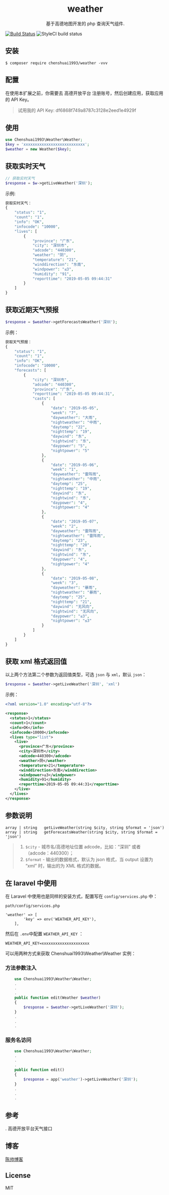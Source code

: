 <h1 align="center"> weather </h1>

<p align="center"> 基于高德地图开发的 php 查询天气组件.</p>

[![Build Status](https://travis-ci.org/chenshuai1993/weather.svg?branch=master)](https://travis-ci.org/chenshuai1993/weather)
![StyleCI build status](https://github.styleci.io/repos/184015253/shield)

## 安装

```shell
$ composer require chenshuai1993/weather -vvv
```

## 配置
在使用本扩展之前，你需要去 高德开放平台 注册账号，然后创建应用，获取应用的 API Key。
> 试用我的 API Key: df6868f749a8787c3128e2eed1e4929f

## 使用
```php
use Chenshuai1993\Weather\Weather;
$key = 'xxxxxxxxxxxxxxxxxxxxxxxxxxx';
$weather = new Weather($key);
```
## 获取实时天气
```php
// 获取实时天气
$response = $w->getLiveWeather('深圳');
```
示例:
```php
获取实时天气：
{
    "status": "1",
    "count": "1",
    "info": "OK",
    "infocode": "10000",
    "lives": [
        {
            "province": "广东",
            "city": "深圳市",
            "adcode": "440300",
            "weather": "阴",
            "temperature": "21",
            "winddirection": "东南",
            "windpower": "≤3",
            "humidity": "91",
            "reporttime": "2019-05-05 09:44:31"
        }
    ]
}
```

## 获取近期天气预报
```php
$response = $weather->getForecastsWeather('深圳');
```

示例：
```php
获取天气预报：
{
    "status": "1",
    "count": "1",
    "info": "OK",
    "infocode": "10000",
    "forecasts": [
        {
            "city": "深圳市",
            "adcode": "440300",
            "province": "广东",
            "reporttime": "2019-05-05 09:44:31",
            "casts": [
                {
                    "date": "2019-05-05",
                    "week": "7",
                    "dayweather": "大雨",
                    "nightweather": "中雨",
                    "daytemp": "22",
                    "nighttemp": "19",
                    "daywind": "东",
                    "nightwind": "东",
                    "daypower": "5",
                    "nightpower": "5"
                },
                {
                    "date": "2019-05-06",
                    "week": "1",
                    "dayweather": "雷阵雨",
                    "nightweather": "中雨",
                    "daytemp": "25",
                    "nighttemp": "19",
                    "daywind": "东",
                    "nightwind": "东",
                    "daypower": "4",
                    "nightpower": "4"
                },
                {
                    "date": "2019-05-07",
                    "week": "2",
                    "dayweather": "雷阵雨",
                    "nightweather": "雷阵雨",
                    "daytemp": "23",
                    "nighttemp": "20",
                    "daywind": "东",
                    "nightwind": "东",
                    "daypower": "4",
                    "nightpower": "4"
                },
                {
                    "date": "2019-05-08",
                    "week": "3",
                    "dayweather": "暴雨",
                    "nightweather": "暴雨",
                    "daytemp": "25",
                    "nighttemp": "21",
                    "daywind": "无风向",
                    "nightwind": "无风向",
                    "daypower": "≤3",
                    "nightpower": "≤3"
                }
            ]
        }
    ]
}

```

## 获取 xml 格式返回值
以上两个方法第二个参数为返回值类型，可选 `json` 与 `xml`，默认 `json`：
```php
$response = $weather->getLiveWeather('深圳', 'xml')
```
示例：
```xml
<?xml version="1.0" encoding="utf-8"?>

<response>
  <status>1</status>
  <count>1</count>
  <info>OK</info>
  <infocode>10000</infocode>
  <lives type="list">
    <live>
      <province>广东</province>
      <city>深圳市</city>
      <adcode>440300</adcode>
      <weather>阴</weather>  
      <temperature>21</temperature>
      <winddirection>东南</winddirection>
      <windpower>≤3</windpower>
      <humidity>91</humidity>
      <reporttime>2019-05-05 09:44:31</reporttime>
    </live>
  </lives>
</response>
```

## 参数说明
```$xslt
array | string   getLiveWeather(string $city, string $format = 'json')
array | string   getForecastsWeather(string $city, string $format = 'json')
```
> 1. `$city` - 城市名/高德地址位置 adcode，比如：“深圳” 或者（adcode：440300）；
> 2. `$format` - 输出的数据格式，默认为 json 格式，当 output 设置为 “xml” 时，输出的为 XML 格式的数据。

## 在 laravel 中使用
在 Laravel 中使用也是同样的安装方式，配置写在 `config/services.php` 中：
```$xslt
path/config/services.php

'weather' => [
        'key' => env('WEATHER_API_KEY'),
    ],
```
然后在 `.env`中配置 `WEATHER_API_KEY` ：
```$xslt
WEATHER_API_KEY=xxxxxxxxxxxxxxxxxxxxx
```
可以用两种方式来获取 Chenshuai1993\Weather\Weather 实例：
### 方法参数注入
```php
    use Chenshuai1993\Weather\Weather;
    .
    .
    .
    public function edit(Weather $weather) 
    {
        $response = $weather->getLiveWeather('深圳');
    }
    .
    .
    .
```

### 服务名访问
```php
    use Chenshuai1993\Weather\Weather;
    .
    .
    .
    public function edit() 
    {
        $response = app('weather')->getLiveWeather('深圳');
    }
    .
    .
    .
```

## 参考
. 高德开放平台天气接口

## 博客
[陈帅博客](http://www.imshuai.cn/topics/370/chen-shuai-first-php-extension-package-weather-component)

## License

MIT